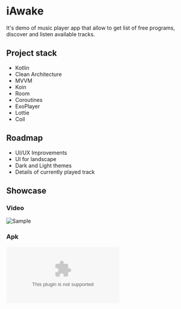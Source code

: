# iAwake
It's demo of music player app that allow to get list of free programs, discover and listen available tracks.
## Project stack
- Kotlin
- Clean Architecture
- MVVM
- Koin
- Room
- Coroutines
- ExoPlayer
- Lottie
- Coil
## Roadmap
- UI/UX Improvements
- UI for landscape
- Dark and Light themes
- Details of currently played track
## Showcase
### Video
![Sample](/githubart/video.gif)
### Apk
![Download APK](/githubart/iAwake.apk)
